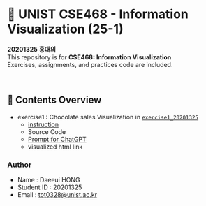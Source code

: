 # 📘 UNIST CSE468 - Information Visualization (25-1)

**20201325 홍대의**  
This repository is for **CSE468: Information Visualization**<br/>
Exercises, assignments, and practices code are included.

 <br/>

## 📂 Contents Overview
- exercise1 : Chocolate sales Visualization in [`exercise1_20201325`](https://github.com/HongDay/unist_cse468/tree/main/exercise1_20201325)
    - [instruction](https://docs.google.com/document/d/12IynQxBxLK7qcemVdaV9DPIl2DpgacJ4tEqZrQE3wJg/edit?tab=t.0)
    - Source Code
    - [Prompt for ChatGPT](https://github.com/HongDay/unist_cse468/blob/main/exercise1_20201325/chatGPT_prompt.txt)
    - visualized html link

### Author
- Name : Daeeui HONG
- Student ID : 20201325
- Email : [tot0328@unist.ac.kr](mailto:tot0328@unist.ac.kr)